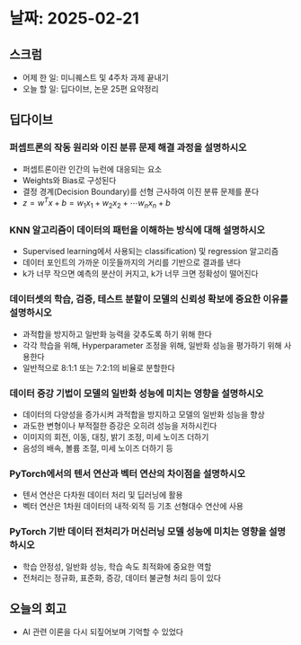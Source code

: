 # 날짜: 2025-02-21

## 스크럼
- 어제 한 일: 미니퀘스트 및 4주차 과제 끝내기
- 오늘 할 일: 딥다이브, 논문 25편 요약정리

## 딥다이브
### 퍼셉트론의 작동 원리와 이진 분류 문제 해결 과정을 설명하시오
- 퍼셉트론이란 인간의 뉴런에 대응되는 요소
- Weights와 Bias로 구성된다
- 결정 경계(Decision Boundary)를 선형 근사하여 이진 분류 문제를 푼다
- $z = w^Tx+b = w_1x_1 + w_2x_2 + \cdots w_nx_n+b$

### KNN 알고리즘이 데이터의 패턴을 이해하는 방식에 대해 설명하시오
- Supervised learning에서 사용되는 classification) 및 regression 알고리즘
- 데이터 포인트의 가까운 이웃들까지의 거리를 기반으로 결과를 낸다
- k가 너무 작으면 예측의 분산이 커지고, k가 너무 크면 정확성이 떨어진다

### 데이터셋의 학습, 검증, 테스트 분할이 모델의 신뢰성 확보에 중요한 이유를 설명하시오
- 과적합을 방지하고 일반화 능력을 갖추도록 하기 위해 한다
- 각각 학습을 위해, Hyperparameter 조정을 위해, 일반화 성능을 평가하기 위해 사용한다
- 일반적으로 8:1:1 또는 7:2:1의 비율로 분할한다

### 데이터 증강 기법이 모델의 일반화 성능에 미치는 영향을 설명하시오
- 데이터의 다양성을 증가시켜 과적합을 방지하고 모델의 일반화 성능을 향상
- 과도한 변형이나 부적절한 증강은 오히려 성능을 저하시킨다
- 이미지의 회전, 이동, 대칭, 밝기 조정, 미세 노이즈 더하기
- 음성의 배속, 볼륨 조절, 미세 노이즈 더하기 등

### PyTorch에서의 텐서 연산과 벡터 연산의 차이점을 설명하시오
- 텐서 연산은 다차원 데이터 처리 및 딥러닝에 활용
- 벡터 연산은 1차원 데이터의 내적·외적 등 기초 선형대수 연산에 사용

### PyTorch 기반 데이터 전처리가 머신러닝 모델 성능에 미치는 영향을 설명하시오
- 학습 안정성, 일반화 성능, 학습 속도 최적화에 중요한 역할
- 전처리는 정규화, 표준화, 증강, 데이터 불균형 처리 등이 있다

## 오늘의 회고
- AI 관련 이론을 다시 되짚어보며 기억할 수 있었다
